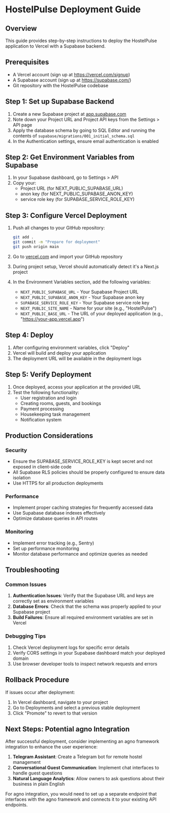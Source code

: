 # HostelPulse Deployment Guide

## Overview
This guide provides step-by-step instructions to deploy the HostelPulse application to Vercel with a Supabase backend.

## Prerequisites
- A Vercel account (sign up at https://vercel.com/signup)
- A Supabase account (sign up at https://supabase.com/)
- Git repository with the HostelPulse codebase

## Step 1: Set up Supabase Backend

1. Create a new Supabase project at [app.supabase.com](https://app.supabase.com/)
2. Note down your Project URL and Project API keys from the Settings > API page
3. Apply the database schema by going to SQL Editor and running the contents of `supabase/migrations/001_initial_schema.sql`
4. In the Authentication settings, ensure email authentication is enabled

## Step 2: Get Environment Variables from Supabase

1. In your Supabase dashboard, go to Settings > API
2. Copy your:
   - Project URL (for NEXT_PUBLIC_SUPABASE_URL)
   - anon key (for NEXT_PUBLIC_SUPABASE_ANON_KEY)
   - service role key (for SUPABASE_SERVICE_ROLE_KEY)

## Step 3: Configure Vercel Deployment

1. Push all changes to your GitHub repository:
   ```bash
   git add .
   git commit -m "Prepare for deployment"
   git push origin main
   ```

2. Go to [vercel.com](https://vercel.com/) and import your GitHub repository
3. During project setup, Vercel should automatically detect it's a Next.js project
4. In the Environment Variables section, add the following variables:
   - `NEXT_PUBLIC_SUPABASE_URL` - Your Supabase Project URL
   - `NEXT_PUBLIC_SUPABASE_ANON_KEY` - Your Supabase anon key
   - `SUPABASE_SERVICE_ROLE_KEY` - Your Supabase service role key
   - `NEXT_PUBLIC_SITE_NAME` - Name for your site (e.g., "HostelPulse")
   - `NEXT_PUBLIC_BASE_URL` - The URL of your deployed application (e.g., "https://your-app.vercel.app")

## Step 4: Deploy

1. After configuring environment variables, click "Deploy"
2. Vercel will build and deploy your application
3. The deployment URL will be available in the deployment logs

## Step 5: Verify Deployment

1. Once deployed, access your application at the provided URL
2. Test the following functionality:
   - User registration and login
   - Creating rooms, guests, and bookings
   - Payment processing
   - Housekeeping task management
   - Notification system

## Production Considerations

### Security
- Ensure the SUPABASE_SERVICE_ROLE_KEY is kept secret and not exposed in client-side code
- All Supabase RLS policies should be properly configured to ensure data isolation
- Use HTTPS for all production deployments

### Performance
- Implement proper caching strategies for frequently accessed data
- Use Supabase database indexes effectively
- Optimize database queries in API routes

### Monitoring
- Implement error tracking (e.g., Sentry)
- Set up performance monitoring
- Monitor database performance and optimize queries as needed

## Troubleshooting

### Common Issues
1. **Authentication Issues**: Verify that the Supabase URL and keys are correctly set as environment variables
2. **Database Errors**: Check that the schema was properly applied to your Supabase project
3. **Build Failures**: Ensure all required environment variables are set in Vercel

### Debugging Tips
1. Check Vercel deployment logs for specific error details
2. Verify CORS settings in your Supabase dashboard match your deployed domain
3. Use browser developer tools to inspect network requests and errors

## Rollback Procedure
If issues occur after deployment:
1. In Vercel dashboard, navigate to your project
2. Go to Deployments and select a previous stable deployment
3. Click "Promote" to revert to that version

## Next Steps: Potential agno Integration

After successful deployment, consider implementing an agno framework integration to enhance the user experience:

1. **Telegram Assistant**: Create a Telegram bot for remote hostel management
2. **Conversational Guest Communication**: Implement chat interfaces to handle guest questions
3. **Natural Language Analytics**: Allow owners to ask questions about their business in plain English

For agno integration, you would need to set up a separate endpoint that interfaces with the agno framework and connects it to your existing API endpoints.